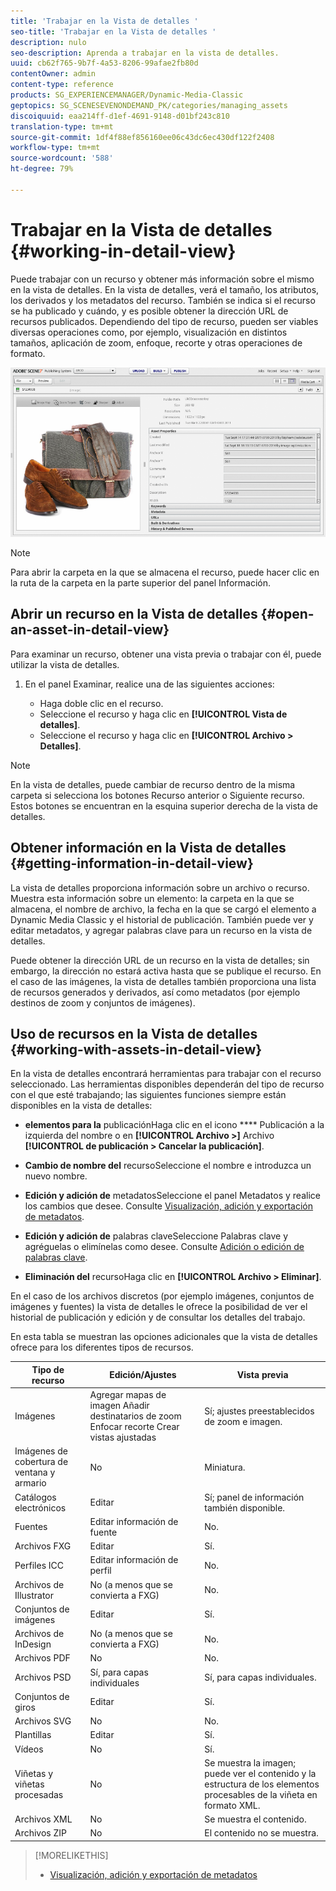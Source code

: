 ```yaml
---
title: 'Trabajar en la Vista de detalles '
seo-title: 'Trabajar en la Vista de detalles '
description: nulo
seo-description: Aprenda a trabajar en la vista de detalles.
uuid: cb62f765-9b7f-4a53-8206-99afae2fb80d
contentOwner: admin
content-type: reference
products: SG_EXPERIENCEMANAGER/Dynamic-Media-Classic
geptopics: SG_SCENESEVENONDEMAND_PK/categories/managing_assets
discoiquuid: eaa214ff-d1ef-4691-9148-d01bf243c810
translation-type: tm+mt
source-git-commit: 1df4f88ef856160ee06c43dc6ec430df122f2408
workflow-type: tm+mt
source-wordcount: '588'
ht-degree: 79%

---
```



# Trabajar en la Vista de detalles {#working-in-detail-view}

Puede trabajar con un recurso y obtener más información sobre el mismo en la vista de detalles. En la vista de detalles, verá el tamaño, los atributos, los derivados y los metadatos del recurso. También se indica si el recurso se ha publicado y cuándo, y es posible obtener la dirección URL de recursos publicados. Dependiendo del tipo de recurso, pueden ser viables diversas operaciones como, por ejemplo, visualización en distintos tamaños, aplicación de zoom, enfoque, recorte y otras operaciones de formato.

<!-- 

Comment Type: remark
Last Modified By: Rick Brough (rbrough@adobe.com)
Last Modified Date: 2018-06-14T13:52:46.623-0400

<p>as_detail_view_popup.png found in Downloads on local in folder "scene7-images"</p>

 -->

![Vista de detalles](/help/assets/image_0.img.png)

>[!NOTE]
>
>Para abrir la carpeta en la que se almacena el recurso, puede hacer clic en la ruta de la carpeta en la parte superior del panel Información.

## Abrir un recurso en la Vista de detalles {#open-an-asset-in-detail-view}

Para examinar un recurso, obtener una vista previa o trabajar con él, puede utilizar la vista de detalles. 

1. En el panel Examinar, realice una de las siguientes acciones:

   * Haga doble clic en el recurso.
   * Seleccione el recurso y haga clic en **[!UICONTROL Vista de detalles]**.
   * Seleccione el recurso y haga clic en **[!UICONTROL Archivo > Detalles]**.

>[!NOTE]
>
>En la vista de detalles, puede cambiar de recurso dentro de la misma carpeta si selecciona los botones Recurso anterior o Siguiente recurso. Estos botones se encuentran en la esquina superior derecha de la vista de detalles.

## Obtener información en la Vista de detalles {#getting-information-in-detail-view}

La vista de detalles proporciona información sobre un archivo o recurso. Muestra esta información sobre un elemento: la carpeta en la que se almacena, el nombre de archivo, la fecha en la que se cargó el elemento a Dynamic Media Classic y el historial de publicación. También puede ver y editar metadatos, y agregar palabras clave para un recurso en la vista de detalles. 

Puede obtener la dirección URL de un recurso en la vista de detalles; sin embargo, la dirección no estará activa hasta que se publique el recurso. En el caso de las imágenes, la vista de detalles también proporciona una lista de recursos generados y derivados, así como metadatos (por ejemplo destinos de zoom y conjuntos de imágenes).

## Uso de recursos en la Vista de detalles {#working-with-assets-in-detail-view}

En la vista de detalles encontrará herramientas para trabajar con el recurso seleccionado. Las herramientas disponibles dependerán del tipo de recurso con el que esté trabajando; las siguientes funciones siempre están disponibles en la vista de detalles:

* **elementos para la**
publicaciónHaga clic en el icono  **** Publicación a la izquierda del nombre o en  **[!UICONTROL Archivo >]** Archivo  **[!UICONTROL de publicación > Cancelar la publicación]**.

* **Cambio de nombre del**
recursoSeleccione el nombre e introduzca un nuevo nombre.

* **Edición y adición de**
metadatosSeleccione el panel Metadatos y realice los cambios que desee. Consulte [Visualización, adición y exportación de metadatos](/help/viewing-adding-exporting-metadata.md).

* **Edición y adición de**
palabras claveSeleccione Palabras clave y agréguelas o elimínelas como desee. Consulte [Adición o edición de palabras clave](/help/viewing-adding-exporting-metadata.md).

* **Eliminación del**
recursoHaga clic en  **[!UICONTROL Archivo > Eliminar]**.

En el caso de los archivos discretos (por ejemplo imágenes, conjuntos de imágenes y fuentes) la vista de detalles le ofrece la posibilidad de ver el historial de publicación y edición y de consultar los detalles del trabajo.

En esta tabla se muestran las opciones adicionales que la vista de detalles ofrece para los diferentes tipos de recursos.

| Tipo de recurso | Edición/Ajustes | Vista previa |
|--- |--- |--- |
| Imágenes | Agregar mapas de imagen Añadir destinatarios de zoom Enfocar recorte Crear vistas ajustadas | Sí; ajustes preestablecidos de zoom e imagen. |
| Imágenes de cobertura de ventana y armario | No | Miniatura. |
| Catálogos electrónicos | Editar | Sí; panel de información también disponible. |
| Fuentes | Editar información de fuente | No. |
| Archivos FXG | Editar | Sí. |
| Perfiles ICC | Editar información de perfil | No. |
| Archivos de Illustrator | No (a menos que se convierta a FXG) | No. |
| Conjuntos de imágenes | Editar | Sí. |
| Archivos de InDesign | No (a menos que se convierta a FXG) | No. |
| Archivos PDF | No | No. |
| Archivos PSD | Sí, para capas individuales | Sí, para capas individuales. |
| Conjuntos de giros | Editar | Sí. |
| Archivos SVG | No | No. |
| Plantillas | Editar | Sí. |
| Vídeos | No | Sí. |
| Viñetas y viñetas procesadas | No | Se muestra la imagen; puede ver el contenido y la estructura de los elementos procesables de la viñeta en formato XML. |
| Archivos XML | No | Se muestra el contenido. |
| Archivos ZIP | No | El contenido no se muestra. |

>[!MORELIKETHIS]
>
>* [Visualización, adición y exportación de metadatos](viewing-adding-exporting-metadata.md#viewing_adding_and_exporting_metadata)

